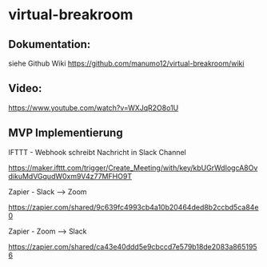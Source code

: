 # virtual-breakroom

## Dokumentation:

siehe Github Wiki https://github.com/manumo12/virtual-breakroom/wiki <p>

## Video: 

https://www.youtube.com/watch?v=WXJqR2O8o1U

## MVP Implementierung

IFTTT - Webhook schreibt Nachricht in Slack Channel

https://maker.ifttt.com/trigger/Create_Meeting/with/key/kbUGrWdIogcA8OvdikuMdVGqudW0xm9V4z77MFHO9T

Zapier - Slack --> Zoom

https://zapier.com/shared/9c639fc4993cb4a10b20464ded8b2ccbd5ca84e0

Zapier - Zoom --> Slack

https://zapier.com/shared/ca43e40ddd5e9cbccd7e579b18de2083a8651956
